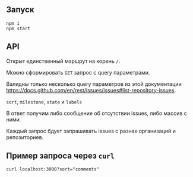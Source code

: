 ## Запуск

```
npm i
npm start
```

## API

Открыт единственный маршрут на корень `/`.

Можно сформировать `GET` запрос с query параметрами.

Валидны только несколько query параметров из этой документации https://docs.github.com/en/rest/issues/issues#list-repository-issues.

`sort`, `milestone`, `state` и `labels`

В ответ получим либо сообщение об отсутствии issues, либо массив с ними.

Каждый запрос бдует запрашивать issues с разнах организаций и репозиториев.

## Пример запроса через `curl`

```
curl localhost:3000?sort="comments"
```

